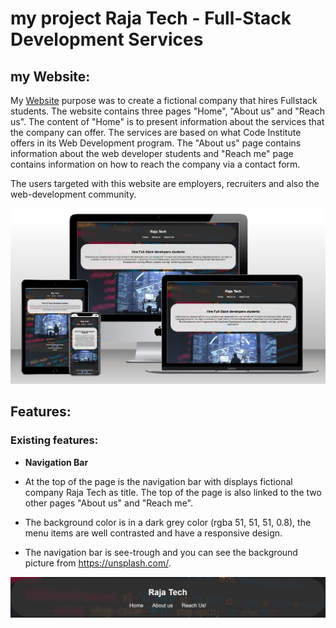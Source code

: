 # my project Raja Tech - Full-Stack Development Services
## my Website:
My [Website](https://github.com/Parre87/projekt1) purpose was to create a fictional company that hires Fullstack students. The website contains three pages "Home", "About us" and "Reach us". The content of "Home" is to present information about the services that the company can offer. The services are based on what Code Institute offers in its Web Development program. The "About us" page contains information about the web developer students and "Reach me" page contains information on how to reach the company via a contact form.

The users targeted with this website are employers, recruiters and also the web-development community.

![Responsive Mockup](https://github.com/Parre87/projekt1/blob/main/assets/images/Responsive%20mockup.png)

## Features:

### Existing features:

- __Navigation Bar__

- At the top of the page is the navigation bar with displays fictional company Raja Tech as title. The top of the page is also linked to the two other pages "About us" and "Reach me".
- The background color is in a dark grey color (rgba 51, 51, 51, 0.8), the menu items are well contrasted and have a responsive design.
- The navigation bar is see-trough and you can see the background picture from https://unsplash.com/. 
  
![Nav bar](https://github.com/Parre87/projekt1/blob/main/assets/images/Nav%20bar.png)

